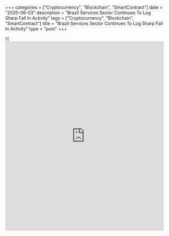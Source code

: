 +++
categories = ["Cryptocurrency", "Blockchain", "SmartContract"]
date = "2020-06-03"
description = "Brazil Services Sector Continues To Log Sharp Fall In Activity"
tags = ["Cryptocurrency", "Blockchain", "SmartContract"]
title = "Brazil Services Sector Continues To Log Sharp Fall In Activity"
type = "post"
+++

{{<iframe id="large-banner" src="https://www.bounty.group/#slide=19.0" width="100%" height="600" scrolling="no" style="border: 0px solid rgb(216, 221, 230); border-radius: 3px;">}}

Brazil's service sector shrank drastically in May as the
[coronavirus][1], or Covid-19, pandemic continued to hurt the
[economy][2] severely, survey data from IHS Markit showed on Wednesday.

The services Purchasing Managers' Index was at 27.6 in May, largely
unchanged from 27.4 in April. A PMI reading below 50 suggests
contraction in the sector.  
  
New work declined sharply as demand remained poor amid the Covid-19
pandemic. Firms also signalled a sharp fall in employment.  
  
Overall sentiment in the services sector remained negative and firms
intensified discounting to retain existing clients and attract new ones.  
  
The Composite PMI, which combines manufacturing and services, edged up
to 28.1 from a record low 26.5 in April.  
  
"Hopes of any swift recovery to the pandemic are starting to evaporate
as numerous firms reported reductions to their workforce numbers as part
of wider efforts to control costs and provide some margin protection at
a time of rapidly diminishing sales," Paul Smith, economics director at
IHS Markit, said.  
  
"This is adding to an increasingly bleak outlook, with firms remaining
negative overall about activity over the coming year as fears mount over
the longer-term impact of COVID-19."

For comments and feedback [contact](https://www.playgroundfx.com/contact/): editorial@rtt[news](https://www.letsplayfx.com/blog/forex-news-website/).com

[Economic News][2]

 **What parts of the world are seeing the best (and worst) economic
performances lately? Click[here][3] to check out our [Econ Scorecard][3]
and find out! See up-to-the-moment [ranking](https://www.playgroundfx.com/blog/crypto-exchange-ranking/)s for the best and worst
performers in [GDP][4], [unemployment rate][5], [inflation][6] and much
more.**

   1. www.rtt[news](https://www.letsplayfx.com/blog/forex-news-website/).com/list/coronavirus.aspx
   2. www.rtt[news](https://www.letsplayfx.com/blog/forex-news-website/).com/Content/EconomicNews.aspx
   3. www.rtt[news](https://www.letsplayfx.com/blog/forex-news-website/).com/economic-scorecard/world-rank/industrial-production/highest-performance.aspx
   4. www.rtt[news](https://www.letsplayfx.com/blog/forex-news-website/).com/economic-scorecard/world-rank/GDP/highest-performance.aspx
   5. www.rtt[news](https://www.letsplayfx.com/blog/forex-news-website/).com/economic-scorecard/world-rank/unemployment-rate/lowest-performance.aspx
   6. www.rtt[news](https://www.letsplayfx.com/blog/forex-news-website/).com/economic-scorecard/world-rank/CPI/highest-performance.aspx